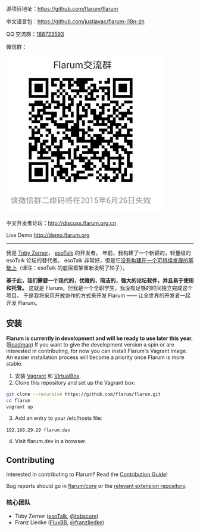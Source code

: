 源项目地址：https://github.com/flarum/flarum

中文语言包：https://github.com/justjavac/flarum-i18n-zh

QQ 交流群：<a target="_blank" href="http://shang.qq.com/wpa/qunwpa?idkey=ce16b9ac4b222fce3102c41fcc39048cba045d1d242bc33ed5e845c1166c138a" title="Flarum交流群">188723593</a>

微信群：

![微信群二维码](images/weixin_group.png)

中文开发者论坛：http://discuss.flarum.org.cn

Live Demo http://demo.flarum.org

--------------------

我是 [Toby Zerner](http://tobyzerner.com)， [esoTalk](http://esotalk.org) 的开发者。
年前，我构建了一个新颖的，轻量级的 esoTalk 论坛的替代者。
esoTalk 非常好，但是它[没有构建在一个可持续发展的基础上](http://bbs.justjavac.com/6)（译注：esoTalk 的底层框架重新发明了轮子）。

**基于此，我们需要一个现代的，优雅的，简洁的，强大的论坛软件，并且易于使用和托管。**
这就是 Flarum。但我是一个全职学生，我没有足够的时间独立完成这个项目。
于是我将采用开放协作的方式来开发 Flarum —— 让全世界的开发者一起开发 Flarum。

## 安装

**Flarum is currently in development and will be ready to use later this year.** ([Roadmap](http://tobyzerner.com/flarum/)) If you want to give the development version a spin or are interested in contributing, for now you can install Flarum's Vagrant image. An easier installation process will become a priority once Flarum is more stable.

1. 安装 [Vagrant](https://www.vagrantup.com) 和 [VirtualBox](https://www.virtualbox.org).
2. Clone this repository and set up the Vagrant box:

  ```sh
  git clone --recursive https://github.com/flarum/flarum.git
  cd flarum
  vagrant up
  ```

3. Add an entry to your /etc/hosts file:

  ```192.168.29.29 flarum.dev```

4. Visit flarum.dev in a browser.

## Contributing

Interested in contributing to Flarum? Read the [Contribution Guide](https://github.com/flarum/flarum/blob/master/CONTRIBUTING.md)!

Bug reports should go in [flarum/core](https://github.com/flarum/core/issues) or the [relevant extension repository](https://github.com/flarum).

### 核心团队

- Toby Zerner ([esoTalk](http://esotalk.org), [@tobscure](http://twitter.com/tobscure))
- Franz Liedke ([FluxBB](http://fluxbb.org), [@franzliedke](http://twitter.com/franzliedke))
